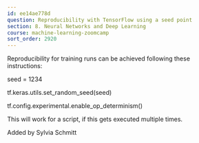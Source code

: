 ```yaml
---
id: ee14ae778d
question: Reproducibility with TensorFlow using a seed point
section: 8. Neural Networks and Deep Learning
course: machine-learning-zoomcamp
sort_order: 2920
---
```


Reproducibility for training runs can be achieved following these instructions:

seed = 1234

tf.keras.utils.set_random_seed(seed)

tf.config.experimental.enable_op_determinism()

This will work for a script, if this gets executed multiple times.

Added by Sylvia Schmitt

